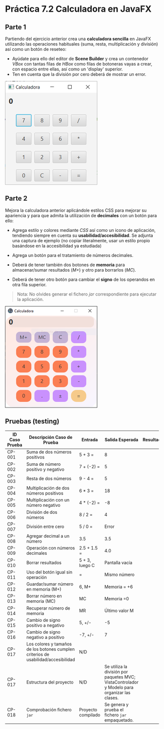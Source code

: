 # Práctica 7.2 Calculadora en JavaFX

## Parte 1
Partiendo del ejercicio anterior crea una **calculadora sencilla** en JavaFX utilizando las operaciones habituales (suma, resta, multiplicación y división) así como un botón de reseteo:

- Ayúdate para ello del editor de **Scene Builder** y crea un contenedor *VBox* con tantas filas de *HBox* como filas de botoneras vayas a crear, con espacio entre ellas, así como un 'display' superior.
- Ten en cuenta que la división por cero deberá de mostrar un error.

![](media/2fa660d73bf53b39aeb4ea7aabc963ee.png)

## Parte 2

Mejora la calculadora anterior aplicándole estilos CSS para mejorar su apariencia y para que admita la utilización de **decimales** con un botón para ello:

- Agrega estilo y colores mediante *CSS* así como un icono de aplicación, tendiendo siempre en cuenta su **usabilidad/accesibilidad**. 
Se adjunta una captura de ejemplo (no copiar literalmente, usar un estilo propio basándose en la accesibilidad ya estudiada)

- Agrega un botón para el tratamiento de números decimales.

- Deberá de tener también dos botones de **memoria** para almacenar/sumar resultados (*M+*) y otro para borrarlos (*MC*).

- Deberá de tener otro botón para cambiar el **signo** de los operandos en otra fila superior.

> Nota: No olvides generar el fichero *jar* correspondiente para ejecutar la aplicación.


![](media/2023-02-13_14_21_01.png)

## Pruebas (testing)


| ID Caso Prueba | Descripción Caso de Prueba                         | Entrada            | Salida Esperada | Resultado |
|---------------|-------------------------------------------------|--------------------|----------------|-----------|
| CP-001       | Suma de dos números positivos                    | 5 + 3 =            | 8              |           |
| CP-002       | Suma de número positivo y negativo               | 7 + (-2) =         | 5              |           |
| CP-003       | Resta de dos números                             | 9 - 4 =            | 5              |           |
| CP-004       | Multiplicación de dos números positivos          | 6 * 3 =            | 18             |           |
| CP-005       | Multiplicación con un número negativo            | 4 * (-2) =         | -8             |           |
| CP-006       | División de dos números                          | 8 / 2 =            | 4              |           |
| CP-007       | División entre cero                              | 5 / 0 =            | Error          |           |
| CP-008       | Agregar decimal a un número                      | 3.5                | 3.5            |           |
| CP-009       | Operación con números decimales                  | 2.5 + 1.5 =        | 4.0            |           |
| CP-010       | Borrar resultados                                | 5 + 3, luego C     | Pantalla vacía |           |
| CP-011       | Uso del botón igual sin operación                | =                  | Mismo número   |           |
| CP-012       | Guardar/sumar número en memoria (M+)             | 6, M+              | Memoria = +6   |           |
| CP-013       | Borrar número en memoria (MC)                    | MC                 | Memoria =0     |           |
| CP-014       | Recuperar número de memoria                      | MR                 | Último valor M |           |
| CP-015       | Cambio de signo positivo a negativo              | 5, +/-             | -5             |           |
| CP-016       | Cambio de signo negativo a positivo              | -7, +/-            | 7              |           |
| CP-017       | Los colores y tamaños de los botones cumplen criterios de usabilidad/accesibilidad    | N/D           |    |      |
| CP-017       | Estructura del proyecto                          | N/D                | Se utiliza la división por paquetes MVC; VistaControlador y Modelo para organizar las clases. |     |
| CP-018       | Comprobación fichero `jar`                       | Proyecto compilado | Se genera y prueba el fichero `jar` empaquetado. |  |
